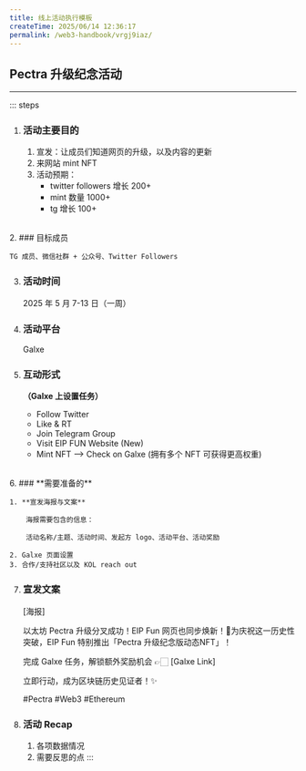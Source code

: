 ```yaml
---
title: 线上活动执行模板
createTime: 2025/06/14 12:36:17
permalink: /web3-handbook/vrgj9iaz/
---
```


## Pectra 升级纪念活动

---
::: steps
1. ### 活动主要目的

    1. 宣发：让成员们知道网页的升级，以及内容的更新
    2. 来网站 mint NFT
    3. 活动预期：
        - twitter followers 增长 200+
        - mint 数量 1000+
        - tg 增长 100+  
<br>
2. ### 目标成员

    TG 成员、微信社群 + 公众号、Twitter Followers

3. ### 活动时间

    2025 年 5 月 7-13 日（一周）

4. ### 活动平台

    Galxe

5. ### 互动形式

    **（Galxe 上设置任务）**

    - Follow Twitter
    - Like & RT
    - Join Telegram Group
    - Visit EIP FUN Website (New) 
    - Mint NFT —> Check on Galxe (拥有多个 NFT 可获得更高权重)  
<br>  
6. ### **需要准备的**

    1. **宣发海报与文案**
        
        海报需要包含的信息：
        
        活动名称/主题、活动时间、发起方 logo、活动平台、活动奖励
        
    2. Galxe 页面设置
    3. 合作/支持社区以及 KOL reach out

7. ### **宣发文案**

    [海报]

    以太坊 Pectra 升级分叉成功！EIP Fun 网页也同步焕新！🌟为庆祝这一历史性突破，EIP Fun 特别推出「Pectra 升级纪念版动态NFT」！

    完成 Galxe 任务，解锁额外奖励机会 👉🏻 [Galxe Link]

    立即行动，成为区块链历史见证者！✨

    #Pectra #Web3 #Ethereum


8. ### 活动 Recap

    1. 各项数据情况
    2. 需要反思的点
:::